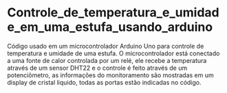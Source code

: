 # Controle_de_temperatura_e_umidade_em_uma_estufa_usando_arduino
Código usado em um microcontrolador Arduino Uno para controle de temperatura e umidade de uma estufa. O microcontrolador está conectado a uma fonte de calor controlada por um relé, ele recebe a temperatura através de um sensor DHT22 e o controle é feito através de um potenciômetro, as informações do monitoramento são mostradas em um display de cristal liquido, todas as portas estão indicadas no código.
